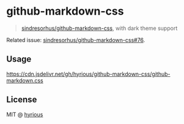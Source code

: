 # github-markdown-css

> [sindresorhus/github-markdown-css](https://github.com/sindresorhus/github-markdown-css), with dark theme support

Related issue: [sindresorhus/github-markdown-css#76](https://github.com/sindresorhus/github-markdown-css/issues/76).

## Usage

https://cdn.jsdelivr.net/gh/hyrious/github-markdown-css/github-markdown.css

## License

MIT @ [hyrious](https://github.com/hyrious)
